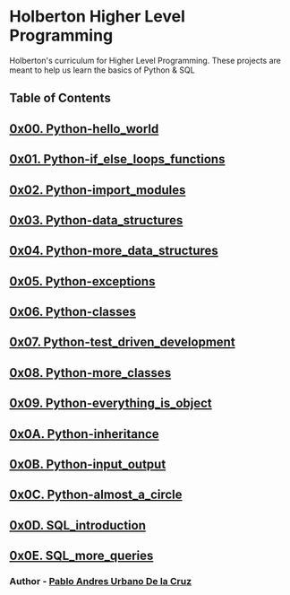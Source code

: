 # Holberton Higher Level Programming
Holberton's curriculum for Higher Level Programming. These projects are meant to help us learn the basics of Python & SQL

## Table of Contents
## [0x00. Python-hello_world](https://github.com/paurbano/holbertonschool-higher_level_programming/tree/master/0x00-python-hello_world "0x00. Shell, basics")
## [0x01. Python-if_else_loops_functions](https://github.com/paurbano/holbertonschool-higher_level_programming/tree/master/0x01-python-if_else_loops_functions "0x01. Shell, permissions")
## [0x02. Python-import_modules](https://github.com/paurbano/holbertonschool-higher_level_programming/tree/master/0x02-python-import_modules)
## [0x03. Python-data_structures](https://github.com/paurbano/holbertonschool-higher_level_programming/tree/master/0x03-python-data_structures)
## [0x04. Python-more_data_structures](https://github.com/paurbano/holbertonschool-higher_level_programming/tree/master/0x04-python-more_data_structures)
## [0x05. Python-exceptions](https://github.com/paurbano/holbertonschool-higher_level_programming/tree/master/0x05-python-exceptions)
## [0x06. Python-classes](https://github.com/paurbano/holbertonschool-higher_level_programming/tree/master/0x06-python-classes)
## [0x07. Python-test_driven_development](https://github.com/paurbano/holbertonschool-higher_level_programming/tree/master/0x07-python-test_driven_development)
## [0x08. Python-more_classes](https://github.com/paurbano/holbertonschool-higher_level_programming/tree/master/0x08-python-more_classes)
## [0x09. Python-everything_is_object](https://github.com/paurbano/holbertonschool-higher_level_programming/tree/master/0x09-python-everything_is_object)
## [0x0A. Python-inheritance](https://github.com/paurbano/holbertonschool-higher_level_programming/tree/master/0x0A-python-inheritance)
## [0x0B. Python-input_output](https://github.com/paurbano/holbertonschool-higher_level_programming/tree/master/0x0B-python-input_output)
## [0x0C. Python-almost_a_circle](https://github.com/paurbano/holbertonschool-higher_level_programming/tree/master/0x0C-python-almost_a_circle)
## [0x0D. SQL_introduction](https://github.com/paurbano/holbertonschool-higher_level_programming/tree/master/0x0D-SQL_introduction)
## [0x0E. SQL_more_queries](https://github.com/paurbano/holbertonschool-higher_level_programming/tree/master/0x0E-SQL_more_queries)

### Author - [Pablo Andres Urbano De la Cruz](1283@holbertonschool.com)